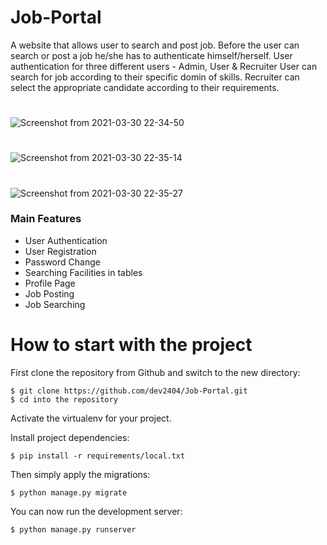 # Job-Portal

A website that allows user to search and post job. Before the user can search or post a job he/she has to authenticate himself/herself.
User authentication for three different users - Admin, User & Recruiter
User can search for job according to their specific domin of skills.
Recruiter can select the appropriate candidate according to their requirements.

# 
![Screenshot from 2021-03-30 22-34-50](https://user-images.githubusercontent.com/65526550/113028926-78602700-91a9-11eb-9068-261b2f06c118.png)

#
![Screenshot from 2021-03-30 22-35-14](https://user-images.githubusercontent.com/65526550/113028932-79915400-91a9-11eb-9fbe-e1472fbaef2d.png)
#

![Screenshot from 2021-03-30 22-35-27](https://user-images.githubusercontent.com/65526550/113028938-7ac28100-91a9-11eb-9ccc-a4f8afea53bf.png)


### Main Features
* User Authentication
* User Registration
* Password Change
* Searching Facilities in tables
* Profile Page
* Job Posting
* Job Searching


# How to start with the project 

First clone the repository from Github and switch to the new directory:

    $ git clone https://github.com/dev2404/Job-Portal.git
    $ cd into the repository
    
Activate the virtualenv for your project.
    
Install project dependencies:

    $ pip install -r requirements/local.txt
    
    
Then simply apply the migrations:

    $ python manage.py migrate
    

You can now run the development server:

    $ python manage.py runserver

